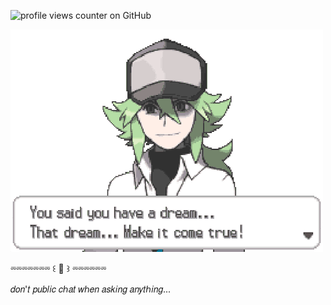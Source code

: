 ![profile views counter on GitHub](https://komarev.com/ghpvc/?username=vague2ly&color=848587)

![image alt](https://github.com/vague2ly/vague2ly/blob/f220934639b12bfbaf8f9ac213e2c6d791324d12/D6359C6D-D37F-4ADD-BE20-1ED5C8135677.gif)

⏔⏔⏔⏔⏔⏔⏔ ꒰ 🪽 ꒱ ⏔⏔⏔⏔⏔⏔

𝑑𝑜𝑛'𝑡 𝑝𝑢𝑏𝑙𝑖𝑐 𝑐ℎ𝑎𝑡 𝑤ℎ𝑒𝑛 𝑎𝑠𝑘𝑖𝑛𝑔 𝑎𝑛𝑦𝑡ℎ𝑖𝑛𝑔...
